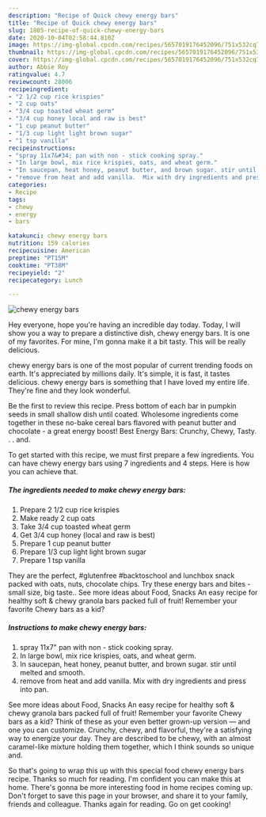 ```yaml
---
description: "Recipe of Quick chewy energy bars"
title: "Recipe of Quick chewy energy bars"
slug: 1805-recipe-of-quick-chewy-energy-bars
date: 2020-10-04T02:58:44.810Z
image: https://img-global.cpcdn.com/recipes/5657019176452096/751x532cq70/chewy-energy-bars-recipe-main-photo.jpg
thumbnail: https://img-global.cpcdn.com/recipes/5657019176452096/751x532cq70/chewy-energy-bars-recipe-main-photo.jpg
cover: https://img-global.cpcdn.com/recipes/5657019176452096/751x532cq70/chewy-energy-bars-recipe-main-photo.jpg
author: Abbie Roy
ratingvalue: 4.7
reviewcount: 28006
recipeingredient:
- "2 1/2 cup rice krispies"
- "2 cup oats"
- "3/4 cup toasted wheat germ"
- "3/4 cup honey local and raw is best"
- "1 cup peanut butter"
- "1/3 cup light light brown sugar"
- "1 tsp vanilla"
recipeinstructions:
- "spray 11x7&#34; pan with non - stick cooking spray."
- "In large bowl, mix rice krispies, oats, and wheat germ."
- "In saucepan, heat honey, peanut butter, and brown sugar. stir until melted and smooth."
- "remove from heat and add vanilla.  Mix with dry ingredients and press into pan."
categories:
- Recipe
tags:
- chewy
- energy
- bars

katakunci: chewy energy bars 
nutrition: 159 calories
recipecuisine: American
preptime: "PT15M"
cooktime: "PT38M"
recipeyield: "2"
recipecategory: Lunch

---
```



![chewy energy bars](https://img-global.cpcdn.com/recipes/5657019176452096/751x532cq70/chewy-energy-bars-recipe-main-photo.jpg)

Hey everyone, hope you're having an incredible day today. Today, I will show you a way to prepare a distinctive dish, chewy energy bars. It is one of my favorites. For mine, I'm gonna make it a bit tasty. This will be really delicious.

chewy energy bars is one of the most popular of current trending foods on earth. It's appreciated by millions daily. It's simple, it is fast, it tastes delicious. chewy energy bars is something that I have loved my entire life. They're fine and they look wonderful.

Be the first to review this recipe. Press bottom of each bar in pumpkin seeds in small shallow dish until coated. Wholesome ingredients come together in these no-bake cereal bars flavored with peanut butter and chocolate - a great energy boost! Best Energy Bars: Crunchy, Chewy, Tasty. . . and.


To get started with this recipe, we must first prepare a few ingredients. You can have chewy energy bars using 7 ingredients and 4 steps. Here is how you can achieve that.

<!--inarticleads1-->

##### The ingredients needed to make chewy energy bars:

1. Prepare 2 1/2 cup rice krispies
1. Make ready 2 cup oats
1. Take 3/4 cup toasted wheat germ
1. Get 3/4 cup honey (local and raw is best)
1. Prepare 1 cup peanut butter
1. Prepare 1/3 cup light light brown sugar
1. Prepare 1 tsp vanilla


They are the perfect, #glutenfree #backtoschool and lunchbox snack packed with oats, nuts, chocolate chips. Try these energy bars and bites - small size, big taste.. See more ideas about Food, Snacks An easy recipe for healthy soft &amp; chewy granola bars packed full of fruit! Remember your favorite Chewy bars as a kid? 

<!--inarticleads2-->

##### Instructions to make chewy energy bars:

1. spray 11x7&#34; pan with non - stick cooking spray.
1. In large bowl, mix rice krispies, oats, and wheat germ.
1. In saucepan, heat honey, peanut butter, and brown sugar. stir until melted and smooth.
1. remove from heat and add vanilla.  Mix with dry ingredients and press into pan.


See more ideas about Food, Snacks An easy recipe for healthy soft &amp; chewy granola bars packed full of fruit! Remember your favorite Chewy bars as a kid? Think of these as your even better grown-up version — and one you can customize. Crunchy, chewy, and flavorful, they&#39;re a satisfying way to energize your day. They are described to be chewy, with an almost caramel-like mixture holding them together, which I think sounds so unique and. 

So that's going to wrap this up with this special food chewy energy bars recipe. Thanks so much for reading. I'm confident you can make this at home. There's gonna be more interesting food in home recipes coming up. Don't forget to save this page in your browser, and share it to your family, friends and colleague. Thanks again for reading. Go on get cooking!
